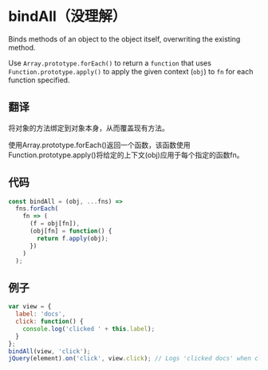 # bindAll（没理解）

Binds methods of an object to the object itself, overwriting the existing method.

Use `Array.prototype.forEach()` to return a `function` that uses `Function.prototype.apply()` to apply the given context (`obj`) to `fn` for each function specified.

## 翻译

将对象的方法绑定到对象本身，从而覆盖现有方法。

使用Array.prototype.forEach()返回一个函数，该函数使用Function.prototype.apply()将给定的上下文(obj)应用于每个指定的函数fn。

## 代码

```js
const bindAll = (obj, ...fns) =>
  fns.forEach(
    fn => (
      (f = obj[fn]),
      (obj[fn] = function() {
        return f.apply(obj);
      })
    )
  );
```

## 例子

```js
var view = {
  label: 'docs',
  click: function() {
    console.log('clicked ' + this.label);
  }
};
bindAll(view, 'click');
jQuery(element).on('click', view.click); // Logs 'clicked docs' when clicked.
```
